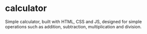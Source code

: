 # calculator
Simple calculator, built with HTML, CSS and JS, designed for simple operations such as addition, subtraction, multiplication and division.
